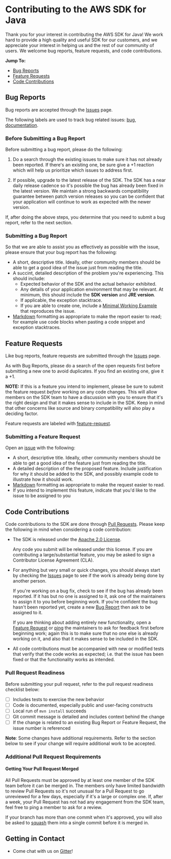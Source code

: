 # Contributing to the AWS SDK for Java
Thank you for your interest in contributing the AWS SDK for Java! We work hard
to provide a high quality and useful SDK for our customers, and we appreciate
your interest in helping us and the rest of our community of users. We welcome
bug reports, feature requests, and code contributions.

__Jump To:__
* [Bug Reports](#bug-reports)
* [Feature Requests](#feature-requests)
* [Code Contributions](#code-contributions)

## Bug Reports
Bug reports are accepted through the [Issues][issues] page.

The following labels are used to track bug related issues: [bug][label-bug],
[documentation][label-doc-issue].

### Before Submitting a Bug Report
Before submitting a bug report, please do the following:

1. Do a search through the existing issues to make sure it has not already been
   reported. If there's an existing one, be sure give a +1 reaction which will
   help us prioritize which issues to address first.

2. If possible, upgrade to the latest release of the SDK. The SDK has a near
   daily release cadence so it's possible the bug has already been fixed in the
   latest version. We maintain a strong backwards compatibility guarantee
   between patch version releases so you can be confident that your application
   will continue to work as expected with the newer version.

If, after doing the above steps, you determine that you need to submit a bug
report, refer to the next section.

### Submitting a Bug Report
So that we are able to assist you as effectively as possible with the issue,
please ensure that your bug report has the following:

* A short, descriptive title. Ideally, other community members should be able
  to get a good idea of the issue just from reading the title.
* A succint, detailed description of the problem you're experiencing. This
  should include:
  * Expected behavior of the SDK and the actual behavior exhibited.
  * Any details of your application environment that may be relevant. At
    minimum, this should include the __SDK version__ and __JRE version__.
  * If applicable, the exception stacktrace.
  * If you are able to create one, include a [Minimal Working Example][mwe]
    that reproduces the issue.
* [Markdown][markdown] formatting as appropriate to make the report easier to
  read; for example use code blocks when pasting a code snippet and exception
  stacktraces.

## Feature Requests
Like bug reports, feature requests are submitted through the [Issues][issues]
page.

As with Bug Reports, please do a search of the open requests first before
submitting a new one to avoid duplicates. If you find an existing one, give it
a +1.

__NOTE:__ If this is a feature you intend to implement, please be sure to
submit the feature request *before* working on any code changes. This will
allow members on the SDK team to have a discussion with you to ensure that it's
the right design and that it makes sense to include in the SDK. Keep in mind
that other concerns like source and binary compatibility will also play a
deciding factor.

Feature requests are labeled with [feature-request][label-feature-request].

### Submitting a Feature Request
Open an [issue][issues] with the following:

* A short, descriptive title. Ideally, other community members should be able
  to get a good idea of the feature just from reading the title.
* A detailed description of the the proposed feature. Include justification for
  why it should be added to the SDK, and possibly example code to illustrate
  how it should work.
* [Markdown][markdown] formatting as appropriate to make the request easier to
  read.
* If you intend to implement this feature, indicate that you'd like to the
  issue to be assigned to you

## Code Contributions
Code contributions to the SDK are done through [Pull Requests][pull-requests].
Please keep the following in mind when considering a code contribution:

* The SDK is released under the [Apache 2.0 License][license].

   Any code you submit will be released under this license. If you are
   contributing a large/substantial feature, you may be asked to sign a
   Contributor License Agreement (CLA).
* For anything but very small or quick changes, you should always start by
  checking the [Issues][issues] page to see if the work is already being done
  by another person.

  If you're working on a bug fix, check to see if the bug has already been
  reported. If it has but no one is assigned to it, ask one of the maintainers
  to assign it to you before beginning work.  If you're confident the bug
  hasn't been reported yet, create a new [Bug Report](#bug-reports) then ask to
  be assigned to it.

  If you are thinking about adding entirely new functionality, open a [Feature
  Request](#feature-requests) or [ping][gitter] the maintainers to ask for
  feedback first before beginning work; again this is to make sure that no one
  else is already working on it, and also that it makes sense to be included in
  the SDK.
* All code contributions must be accompanied with new or modified tests that
  verify that the code works as expected; i.e. that the issue has been fixed or
  that the functionality works as intended.

### Pull Request Readiness
Before submitting your pull request, refer to the pull request readiness
checklist below:

* [ ] Includes tests to exercise the new behavior
* [ ] Code is documented, especially public and user-facing constructs
* [ ] Local run of `mvn install` succeeds
* [ ] Git commit message is detailed and includes context behind the change
* [ ] If the change is related to an existing Bug Report or Feature Request,
  the issue number is referenced

__Note__: Some changes have additional requirements. Refer to the section below
to see if your change will require additional work to be accepted.

### Additional Pull Request Requirements
#### Getting Your Pull Request Merged
All Pull Requests must be approved by at least one member of the SDK team
before it can be merged in. The members only have limited bandwidth to review
Pull Requests so it's not unusual for a Pull Request to go unreviewed for a few
days, especially if it's a large or complex one. If, after a week, your Pull
Request has not had any engagement from the SDK team, feel free to ping a
member to ask for a review.

If your branch has more than one commit when it's approved, you will also be
asked to [squash][git-rewriting-history] them into a single commit before it is
merged in.

## Getting in Contact
* Come chat with us on [Gitter][gitter]!

[license]: ./LICENSE.txt
[mwe]: https://en.wikipedia.org/wiki/Minimal_Working_Example
[markdown]: https://guides.github.com/features/mastering-markdown/
[issues]: https://github.com/aws/aws-sdk-java/issues
[pull-requests]: https://github.com/aws/aws-sdk-java/pulls
[label-bug]: https://github.com/aws/aws-sdk-java/labels/bug
[label-doc-issue]: https://github.com/aws/aws-sdk-java/labels/documentation
[label-feature-request]: https://github.com/aws/aws-sdk-java/labels/feature-request
[git-rewriting-history]: https://git-scm.com/book/en/v2/Git-Tools-Rewriting-History
[gitter]: https://gitter.im/aws/aws-sdk-java